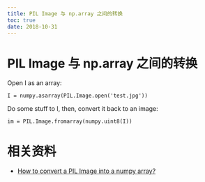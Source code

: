 ```yaml
---
title: PIL Image 与 np.array 之间的转换
toc: true
date: 2018-10-31
---
```



# PIL Image 与 np.array 之间的转换

Open I as an array:

```
I = numpy.asarray(PIL.Image.open('test.jpg'))
```


Do some stuff to I, then, convert it back to an image:

```
im = PIL.Image.fromarray(numpy.uint8(I))
```



# 相关资料

- [How to convert a PIL Image into a numpy array?](https://stackoverflow.com/questions/384759/how-to-convert-a-pil-image-into-a-numpy-array)
